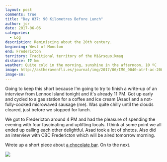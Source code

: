 ```yaml
---
layout: post
comments: true
title: "Day 037: 90 Kilometres Before Lunch"
author: jcr
date: 2017-06-06
categories:
  - Log
description: Reminiscing about the 20th century.
beginning: West of Moncton
end: Fredericton
territory: Traditional territory of the Mi&rsquo;kmaq 
distance: ?? km
weather: Quite cold in the morning, sunshine in the afternoon, 10 ºC 
image: http://astheravenfli.es/journal/img/2017/06/IMG_9040-atrf-ac-2000-web.jpg
image-sm:
---
```


Going to keep this short because I'm going to try to finish a write-up of an interview from Lennox Island tonight and it's already 11 PM. Got up early and cycled to a gas station for a coffee and ice cream (Asad) and a not-fully-cooked microwaved sausage (me). Was quite chilly until the clouds cleared, just before we stopped for lunch.

We got to Fredericton around 4 PM and had the pleasure of spending the evening with four fascinating and uplifting locals. I think at some point we all ended up calling each other delightful. Asad took a lot of photos. Also did an interview with CBC Fredericton which will be aired tomorrow morning.

Wrote up a short piece about <a href="http://astheravenfli.es/journal/2017/06/06/pal-o-mine/">a chocolate bar</a>. On to the next.

<img src="http://astheravenfli.es/journal/img/2017/06/IMG_9056-atrf-ac-2000-web.jpg">